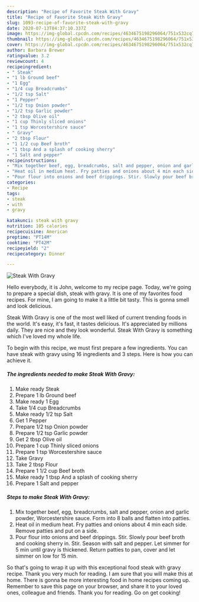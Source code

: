 ```yaml
---
description: "Recipe of Favorite Steak With Gravy"
title: "Recipe of Favorite Steak With Gravy"
slug: 1093-recipe-of-favorite-steak-with-gravy
date: 2020-07-13T04:37:10.337Z
image: https://img-global.cpcdn.com/recipes/4634675198296064/751x532cq70/steak-with-gravy-recipe-main-photo.jpg
thumbnail: https://img-global.cpcdn.com/recipes/4634675198296064/751x532cq70/steak-with-gravy-recipe-main-photo.jpg
cover: https://img-global.cpcdn.com/recipes/4634675198296064/751x532cq70/steak-with-gravy-recipe-main-photo.jpg
author: Barbara Brewer
ratingvalue: 3.2
reviewcount: 4
recipeingredient:
- " Steak"
- "1 lb Ground beef"
- "1 Egg"
- "1/4 cup Breadcrumbs"
- "1/2 tsp Salt"
- "1 Pepper"
- "1/2 tsp Onion powder"
- "1/2 tsp Garlic powder"
- "2 tbsp Olive oil"
- "1 cup Thinly sliced onions"
- "1 tsp Worcestershire sauce"
- " Gravy"
- "2 tbsp Flour"
- "1 1/2 cup Beef broth"
- "1 tbsp And a splash of cooking sherry"
- "1 Salt and pepper"
recipeinstructions:
- "Mix together beef, egg, breadcrumbs, salt and pepper, onion and garlic powder, Worcestershire sauce. Form into 8 balls and flatten into patties."
- "Heat oil in medium heat. Fry patties and onions about 4 min each side. Remove patties and put on a side."
- "Pour flour into onions and beef drippings. Stir. Slowly pour beef broth and cooking sherry in. Stir. Season with salt and pepper. Let simmer for 5 min until gravy is thickened. Return patties to pan, cover and let simmer on low for 15 min."
categories:
- Recipe
tags:
- steak
- with
- gravy

katakunci: steak with gravy 
nutrition: 105 calories
recipecuisine: American
preptime: "PT14M"
cooktime: "PT42M"
recipeyield: "2"
recipecategory: Dinner

---
```



![Steak With Gravy](https://img-global.cpcdn.com/recipes/4634675198296064/751x532cq70/steak-with-gravy-recipe-main-photo.jpg)

Hello everybody, it is John, welcome to my recipe page. Today, we're going to prepare a special dish, steak with gravy. It is one of my favorites food recipes. For mine, I am going to make it a little bit tasty. This is gonna smell and look delicious.



Steak With Gravy is one of the most well liked of current trending foods in the world. It's easy, it's fast, it tastes delicious. It's appreciated by millions daily. They are nice and they look wonderful. Steak With Gravy is something which I've loved my whole life.


To begin with this recipe, we must first prepare a few ingredients. You can have steak with gravy using 16 ingredients and 3 steps. Here is how you can achieve it.

<!--inarticleads1-->

##### The ingredients needed to make Steak With Gravy:

1. Make ready  Steak
1. Prepare 1 lb Ground beef
1. Make ready 1 Egg
1. Take 1/4 cup Breadcrumbs
1. Make ready 1/2 tsp Salt
1. Get 1 Pepper
1. Prepare 1/2 tsp Onion powder
1. Prepare 1/2 tsp Garlic powder
1. Get 2 tbsp Olive oil
1. Prepare 1 cup Thinly sliced onions
1. Prepare 1 tsp Worcestershire sauce
1. Take  Gravy
1. Take 2 tbsp Flour
1. Prepare 1 1/2 cup Beef broth
1. Make ready 1 tbsp And a splash of cooking sherry
1. Prepare 1 Salt and pepper




<!--inarticleads2-->

##### Steps to make Steak With Gravy:

1. Mix together beef, egg, breadcrumbs, salt and pepper, onion and garlic powder, Worcestershire sauce. Form into 8 balls and flatten into patties.
1. Heat oil in medium heat. Fry patties and onions about 4 min each side. Remove patties and put on a side.
1. Pour flour into onions and beef drippings. Stir. Slowly pour beef broth and cooking sherry in. Stir. Season with salt and pepper. Let simmer for 5 min until gravy is thickened. Return patties to pan, cover and let simmer on low for 15 min.




So that's going to wrap it up with this exceptional food steak with gravy recipe. Thank you very much for reading. I am sure that you will make this at home. There is gonna be more interesting food in home recipes coming up. Remember to save this page on your browser, and share it to your loved ones, colleague and friends. Thank you for reading. Go on get cooking!

